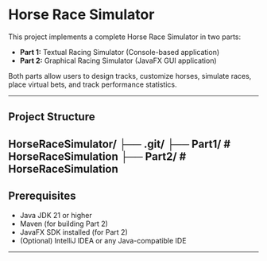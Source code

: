 # Horse Race Simulator

This project implements a complete Horse Race Simulator in two parts:

- **Part 1:** Textual Racing Simulator (Console-based application)
- **Part 2:** Graphical Racing Simulator (JavaFX GUI application)

Both parts allow users to design tracks, customize horses, simulate races, place virtual bets, and track performance statistics.

---

## Project Structure

HorseRaceSimulator/ ├── .git/ ├── Part1/ # HorseRaceSimulation ├── Part2/ # HorseRaceSimulation
---

## Prerequisites

- Java JDK 21 or higher
- Maven (for building Part 2)
- JavaFX SDK installed (for Part 2)
- (Optional) IntelliJ IDEA or any Java-compatible IDE

---




